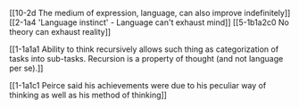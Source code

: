 [[10-2d The medium of expression, language, can also improve indefinitely]]
[[2-1a4 'Language instinct' - Language can't exhaust mind]]
[[5-1b1a2c0 No theory can exhaust reality]]

[[1-1a1a1 Ability to think recursively allows such thing as categorization of tasks into sub-tasks. Recursion is a property of thought (and not language per se).]]

[[1-1a1c1 Peirce said his achievements were due to his peculiar way of thinking as well as his method of thinking]]
